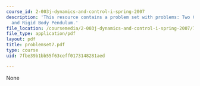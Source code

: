 ```yaml
---
course_id: 2-003j-dynamics-and-control-i-spring-2007
description: 'This resource contains a problem set with problems: Two Carts, Centrifuge,
  and Rigid Body Pendulum.'
file_location: /coursemedia/2-003j-dynamics-and-control-i-spring-2007/7fbe39b1bb55f63ceff0173148281aed_problemset7.pdf
file_type: application/pdf
layout: pdf
title: problemset7.pdf
type: course
uid: 7fbe39b1bb55f63ceff0173148281aed

---
```

None